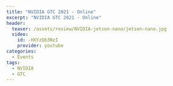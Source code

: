 ```yaml
---
title: "NVIDIA GTC 2021 - Online"
excerpt: "NVIDIA GTC 2021 - Online"
header:
  teaser: /assets/review/NVIDIA-jetson-nano/jetson-nano.jpg
  video:
    id: -HXYzQb3NzI
    provider: youtube
categories:
  - Events
tags:
  - NVIDIA
  - GTC
---
```

